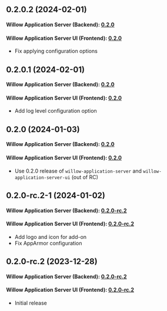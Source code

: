 ## 0.2.0.2 (2024-02-01)

#### Willow Application Server (Backend): [0.2.0](https://github.com/toverainc/willow-application-server/tree/0.2.0)

#### Willow Application Server UI (Frontend): [0.2.0](https://github.com/toverainc/willow-application-server-ui/tree/0.2.0)

- Fix applying configuration options

## 0.2.0.1 (2024-02-01)

#### Willow Application Server (Backend): [0.2.0](https://github.com/toverainc/willow-application-server/tree/0.2.0)

#### Willow Application Server UI (Frontend): [0.2.0](https://github.com/toverainc/willow-application-server-ui/tree/0.2.0)

- Add log level configuration option

## 0.2.0 (2024-01-03)

#### Willow Application Server (Backend): [0.2.0](https://github.com/toverainc/willow-application-server/tree/0.2.0)

#### Willow Application Server UI (Frontend): [0.2.0](https://github.com/toverainc/willow-application-server-ui/tree/0.2.0)

- Use 0.2.0 release of `willow-application-server` and `willow-application-server-ui` (out of RC)

## 0.2.0-rc.2-1 (2024-01-02)

#### Willow Application Server (Backend): [0.2.0-rc.2](https://github.com/toverainc/willow-application-server/tree/0.2.0-rc.2)

#### Willow Application Server UI (Frontend): [0.2.0-rc.2](https://github.com/toverainc/willow-application-server-ui/tree/0.2.0-rc.2)

- Add logo and icon for add-on
- Fix AppArmor configuration

## 0.2.0-rc.2 (2023-12-28)

#### Willow Application Server (Backend): [0.2.0-rc.2](https://github.com/toverainc/willow-application-server/tree/0.2.0-rc.2)

#### Willow Application Server UI (Frontend): [0.2.0-rc.2](https://github.com/toverainc/willow-application-server-ui/tree/0.2.0-rc.2)

- Initial release


